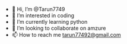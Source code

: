 - 👋 Hi, I’m @Tarun7749
- 👀 I’m interested in coding
- 🌱 I’m currently learning python
- 💞️ I’m looking to collaborate on amzure
- 📫 How to reach me tarun77492@gmail.com

<!---
Tarun7749/Tarun7749 is a ✨ special ✨ repository because its `README.md` (this file) appears on your GitHub profile.
You can click the Preview link to take a look at your changes.
--->
